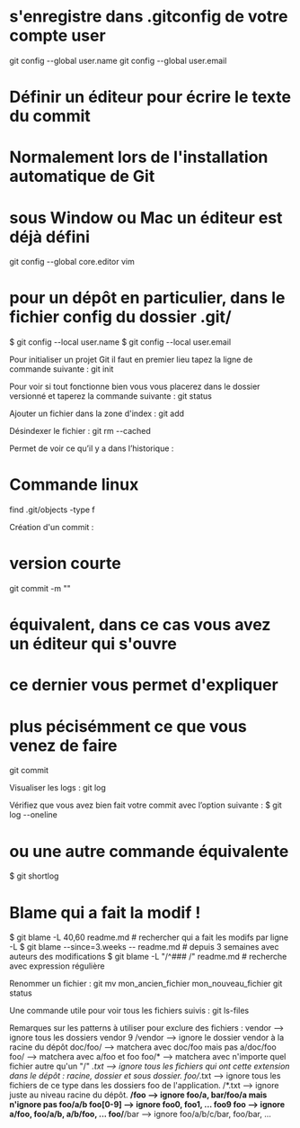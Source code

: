 # s'enregistre dans .gitconfig de votre compte user
git config --global user.name
git config --global user.email

# Définir un éditeur pour écrire le texte du commit
# Normalement lors de l'installation automatique de Git
# sous Window ou Mac un éditeur est déjà défini
git config --global core.editor vim

# pour un dépôt en particulier, dans le fichier config du dossier .git/
$ git config --local user.name
$ git config --local user.email 

Pour initialiser un projet Git il faut en premier lieu tapez la ligne de commande
suivante :
git init

Pour voir si tout fonctionne bien vous vous placerez dans le dossier versionné et taperez la commande suivante :
git status

Ajouter un fichier dans la zone d'index :
git add

Désindexer le fichier :
git rm --cached

Permet de voir ce qu’il y a dans l’historique :
# Commande linux
find .git/objects -type f

Création d'un commit : 
# version courte
git commit -m ""
# équivalent, dans ce cas vous avez un éditeur qui s'ouvre
# ce dernier vous permet d'expliquer
# plus pécisémment ce que vous venez de faire
git commit

Visualiser les logs :
git log

Vérifiez que vous avez bien fait votre commit avec l’option suivante :
$ git log --oneline
# ou une autre commande équivalente
$ git shortlog

# Blame qui a fait la modif !
$ git blame -L 40,60 readme.md # rechercher qui a fait les modifs par ligne -L
$ git blame --since=3.weeks -- readme.md # depuis 3 semaines avec auteurs des modifications
$ git blame -L "/^### /" readme.md # recherche avec expression régulière

Renommer un fichier :
git mv mon_ancien_fichier mon_nouveau_fichier
git status

Une commande utile pour voir tous les fichiers suivis :
git ls-files




Remarques sur les patterns à utiliser pour exclure des fichiers :
vendor --> ignore tous les dossiers vendor
9
/vendor --> ignore le dossier vendor à la racine du dépôt
doc/foo/ --> matchera avec doc/foo mais pas a/doc/foo
foo/ --> matchera avec a/foo et foo
foo/* --> matchera avec n'importe quel fichier autre qu'un "/"
*.txt --> ignore tous les fichiers qui ont cette extension dans le dépôt : racine, dossier et sous dossier.
foo/*.txt --> ignore tous les fichiers de ce type dans les dossiers foo de l'application.
/*.txt --> ignore juste au niveau racine du dépôt.
**/foo --> ignore foo/a, bar/foo/a mais n'ignore pas foo/a/b
foo[0-9] --> ignore foo0, foo1, ... foo9
foo --> ignore a/foo, foo/a/b, a/b/foo, ...
foo/**/bar --> ignore foo/a/b/c/bar, foo/bar, ...

